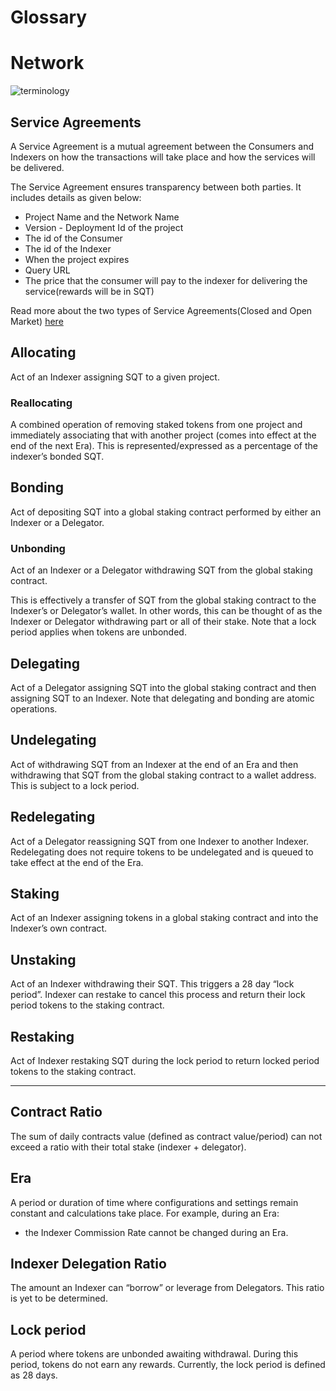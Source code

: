 # Glossary


# Network

![terminology](/assets/img/terminology.png)

## **Service Agreements**

A Service Agreement is a mutual agreement between the Consumers and Indexers on how the transactions will take place and how the services will be delivered. 

The Service Agreement ensures transparency between both parties. It includes details as given below: 
- Project Name and the Network Name
- Version - Deployment Id of the project 	
- The id of the Consumer	
- The id of the Indexer	
- When the project expires
- Query URL	
- The price that the consumer will pay to the indexer for delivering the service(rewards will be in SQT)

Read more about the two types of Service Agreements(Closed and Open Market) [here](../subquery_network/payment-methods.md)



## **Allocating**

Act of an Indexer assigning SQT to a given project.

### **Reallocating**

A combined operation of removing staked tokens from one project and immediately associating that with another project (comes into effect at the end of the next Era). This is represented/expressed as a percentage of the indexer’s bonded SQT.

## **Bonding**

Act of depositing SQT into a global staking contract performed by either an Indexer or a Delegator.

### **Unbonding**

Act of an Indexer or a Delegator withdrawing SQT from the global staking contract.

This is effectively a transfer of SQT from the global staking contract to the Indexer’s or Delegator’s wallet. In other words, this can be thought of as the Indexer or Delegator withdrawing part or all of their stake. Note that a lock period applies when tokens are unbonded.

## **Delegating**

Act of a Delegator assigning SQT into the global staking contract and then assigning SQT to an Indexer. Note that delegating and bonding are atomic operations.

## **Undelegating**

Act of withdrawing SQT from an Indexer at the end of an Era and then withdrawing that SQT from the global staking contract to a wallet address. This is subject to a lock period.

## **Redelegating**

Act of a Delegator reassigning SQT from one Indexer to another Indexer. Redelegating does not require tokens to be undelegated and is queued to take effect at the end of the Era.

## **Staking**

Act of an Indexer assigning tokens in a global staking contract and into the Indexer’s own contract.

## **Unstaking**

Act of an Indexer withdrawing their SQT. This triggers a 28 day “lock period”. Indexer can restake to cancel this process and return their lock period tokens to the staking contract.

## **Restaking**

Act of Indexer restaking SQT during the lock period to return locked period tokens to the staking contract.

---

## **Contract Ratio**

The sum of daily contracts value (defined as contract value/period) can not exceed a ratio with their total stake (indexer + delegator).

## **Era**

A period or duration of time where configurations and settings remain constant and calculations take place. For example, during an Era:

- the Indexer Commission Rate cannot be changed during an Era.

## **Indexer Delegation Ratio**

The amount an Indexer can “borrow” or leverage from Delegators. This ratio is yet to be determined.

## **Lock period**

A period where tokens are unbonded awaiting withdrawal. During this period, tokens do not earn any rewards. Currently, the lock period is defined as 28 days.
